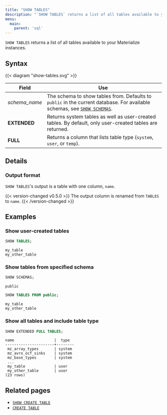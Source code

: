 ```yaml
---
title: "SHOW TABLES"
description: "`SHOW TABLES` returns a list of all tables available to your Materialize instances."
menu:
  main:
    parent: 'sql'
---
```


`SHOW TABLES` returns a list of all tables available to your Materialize
instances.

## Syntax

{{< diagram "show-tables.svg" >}}

Field | Use
------|-----
_schema&lowbar;name_ | The schema to show tables from. Defaults to `public` in the current database. For available schemas, see [`SHOW SCHEMAS`](../show-schemas).
**EXTENDED** | Returns system tables as well as user-created tables. By default, only user-created tables are returned.
**FULL**  | Returns a column that lists table type (`system`, `user`, or `temp`).

## Details

### Output format

`SHOW TABLES`'s output is a table with one column, `name`.

{{< version-changed v0.5.0 >}}
The output column is renamed from `TABLES` to `name`.
{{< /version-changed >}}

## Examples

### Show user-created tables
```sql
SHOW TABLES;
```
```nofmt
my_table
my_other_table
```

### Show tables from specified schema
```sql
SHOW SCHEMAS;
```
```nofmt
public
```
```sql
SHOW TABLES FROM public;
```
```nofmt
my_table
my_other_table
```

### Show all tables and include table type

```sql
SHOW EXTENDED FULL TABLES;
```
```nofmt
name                  |  type
----------------------+--------
 mz_array_types       | system
 mz_avro_ocf_sinks    | system
 mz_base_types        | system
 ...
 my_table             | user
 my_other_table       | user
(23 rows)
```

## Related pages

- [`SHOW CREATE TABLE`](../show-create-table)
- [`CREATE TABLE`](../create-table)
